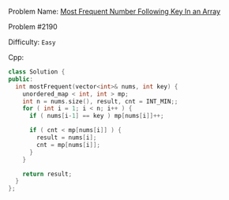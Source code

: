 Problem Name: [Most Frequent Number Following Key In an Array](https://leetcode.com/problems/most-frequent-number-following-key-in-an-array/)

Problem #2190

Difficulty: `Easy`

Cpp:

```cpp
class Solution {
public:
  int mostFrequent(vector<int>& nums, int key) {
    unordered_map < int, int > mp;
    int n = nums.size(), result, cnt = INT_MIN;;
    for ( int i = 1; i < n; i++ ) {
      if ( nums[i-1] == key ) mp[nums[i]]++;

      if ( cnt < mp[nums[i]] ) {
        result = nums[i];
        cnt = mp[nums[i]];
      }
    }

    return result;
  }
};
```
